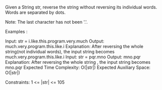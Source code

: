 Given a String str, reverse the string without reversing its individual words. Words are separated by dots.

Note: The last character has not been '.'. 

Examples :

Input: str = i.like.this.program.very.much
Output: much.very.program.this.like.i
Explanation: After reversing the whole string(not individual words), the input string becomes much.very.program.this.like.i
Input: str = pqr.mno
Output: mno.pqr
Explanation: After reversing the whole string , the input string becomes mno.pqr
Expected Time Complexity: O(|str|)
Expected Auxiliary Space: O(|str|)

Constraints:
1 <= |str| <= 105
